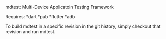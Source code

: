mdtest: Multi-Device Applicatoin Testing Framework

Requires:
    *dart
    *pub
    *flutter
    *adb

To build mdtest in a specific revision in the git history, simply checkout
that revision and run mdtest.
